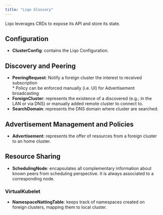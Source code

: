 ```yaml
---
title: "Liqo Glossary"
---
```


Liqo leverages CRDs to expose its API and store its state.

## Configuration

* **ClusterConfig**: contains the Liqo Configuration.

## Discovery and Peering

* **PeeringRequest**: Notify a foreign cluster the interest to received subscription    
      * Policy can be enforced manually (i.e. UI) for Advertisement broadcasting
* **ForeignCluster**: represents the existence of a discovered (e.g.; in the LAN or via DNS) or 
manually added remote cluster to connect to.
* **SearchDomain**: represents the DNS domain where cluster are searched.

## Advertisement Management and Policies

* **Advertisement**: represents the offer of resources from a foreign cluster to an home cluster.

## Resource Sharing

* **SchedulingNode**: encapsulates all complementary information about known peers from scheduling 
perspective. It is always associated to a corresponding node. 

### VirtualKubelet

- **NamespaceNattingTable**: keeps track of namespaces created on foreign clusters, mapping them to local 
cluster.



